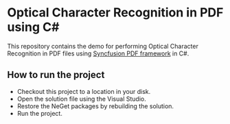 # Optical Character Recognition in PDF using C#
This repository contains the demo for performing Optical Character Recognition in PDF files using [Syncfusion PDF framework](https://www.syncfusion.com/pdf-framework/net) in C#.

## How to run the project

* Checkout this project to a location in your disk.
* Open the solution file using the Visual Studio.
* Restore the NeGet packages by rebuilding the solution.
* Run the project.